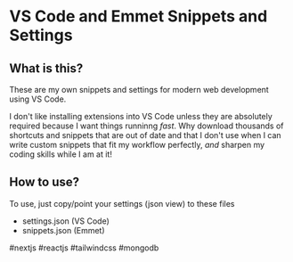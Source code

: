 # VS Code and Emmet Snippets and Settings

## What is this?

These are my own snippets and settings for modern web development using VS Code.

I don't like installing extensions into VS Code unless they are absolutely required because I want things runninng _fast_. Why download thousands of shortcuts and snippets that are out of date and that I don't use when I can write custom snippets that fit my workflow perfectly, _and_ sharpen my coding skills while I am at it!

## How to use?

To use, just copy/point your settings (json view) to these files

- settings.json (VS Code)
- snippets.json (Emmet)

#nextjs #reactjs #tailwindcss #mongodb
